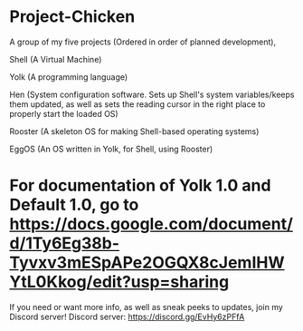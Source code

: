 # Project-Chicken

A group of my five projects (Ordered in order of planned development),

Shell (A Virtual Machine)

Yolk (A programming language)

Hen (System configuration software. Sets up Shell's system variables/keeps them updated, as well as sets the reading cursor in the right place to properly start the loaded OS)

Rooster (A skeleton OS for making Shell-based operating systems)

EggOS (An OS written in Yolk, for Shell, using Rooster)

# For documentation of Yolk 1.0 and Default 1.0, go to https://docs.google.com/document/d/1Ty6Eg38b-Tyvxv3mESpAPe2OGQX8cJemIHWYtL0Kkog/edit?usp=sharing


If you need or want more info, as well as sneak peeks to updates, join my Discord server! Discord server: https://discord.gg/EvHy6zPFfA
